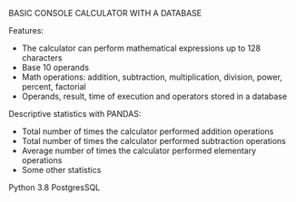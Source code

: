 BASIC CONSOLE CALCULATOR WITH A DATABASE

Features:
- The calculator can perform mathematical expressions up to 128 characters
- Base 10 operands
- Math operations: addition, subtraction, multiplication, division, power, percent, factorial
- Operands, result, time of execution and operators stored in a database

Descriptive statistics with PANDAS:
- Total number of times the calculator performed addition operations 
- Total number of times the calculator performed subtraction operations 
- Average number of times the calculator performed elementary operations
- Some other statistics

Python 3.8
PostgresSQL